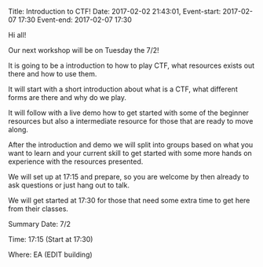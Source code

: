 Title: Introduction to CTF!
Date: 2017-02-02 21:43:01,
Event-start: 2017-02-07 17:30
Event-end: 2017-02-07 17:30

Hi all!

Our next workshop will be on Tuesday the 7/2!

It is going to be a introduction to how to play CTF, what resources exists out there and how to use them.

It will start with a short introduction about what is a CTF, what different forms are there and why do we play.

It will follow with a live demo how to get started with some of the beginner resources but also a intermediate resource for those that are ready to move along.

After the introduction and demo we will split into groups based on what you want to learn and your current skill to get started with some more hands on experience with the resources presented.

We will set up at 17:15 and prepare, so you are welcome by then already to ask questions or just hang out to talk.

We will get started at 17:30 for those that need some extra time to get here from their classes.


Summary
Date: 7/2

Time: 17:15 (Start at 17:30)

Where: EA (EDIT building)